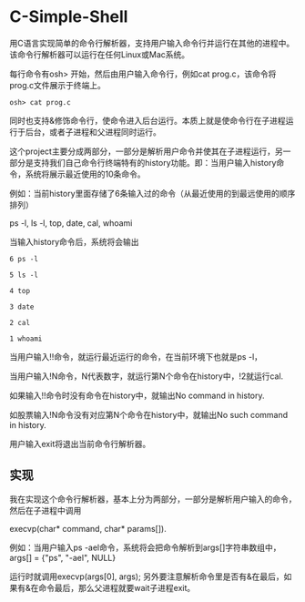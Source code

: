 # C-Simple-Shell
用C语言实现简单的命令行解析器，支持用户输入命令行并运行在其他的进程中。该命令行解析器可以运行在任何Linux或Mac系统。

每行命令有osh> 开始，然后由用户输入命令行，例如cat prog.c，该命令将prog.c文件展示于终端上。
```
osh> cat prog.c
```
同时也支持&修饰命令行，使命令进入后台运行。本质上就是使命令行在子进程运行于后台，或者子进程和父进程同时运行。

这个project主要分成两部分，一部分是解析用户命令并使其在子进程运行，另一部分是支持我们自己命令行终端特有的history功能。即：当用户输入history命令，系统将展示最近使用的10条命令。

例如：当前history里面存储了6条输入过的命令（从最近使用的到最远使用的顺序排列）

ps -l, ls -l, top, date, cal, whoami

当输入history命令后，系统将会输出
```
6 ps -l

5 ls -l

4 top

3 date

2 cal

1 whoami
```
当用户输入!!命令，就运行最近运行的命令，在当前环境下也就是ps -l，

当用户输入!N命令，N代表数字，就运行第N个命令在history中，!2就运行cal.

如果输入!!命令时没有命令在history中，就输出No command in history.

如股票输入!N命令没有对应第N个命令在history中，就输出No such command in history.

用户输入exit将退出当前命令行解析器。

## 实现
我在实现这个命令行解析器，基本上分为两部分，一部分是解析用户输入的命令，然后在子进程中调用

execvp(char* command, char* params[]).

例如：当用户输入ps -ael命令，系统将会把命令解析到args[]字符串数组中，args[] = {"ps", "-ael", NULL}

运行时就调用execvp(args[0], args); 另外要注意解析命令里是否有&在最后，如果有&在命令最后，那么父进程就要wait子进程exit。
